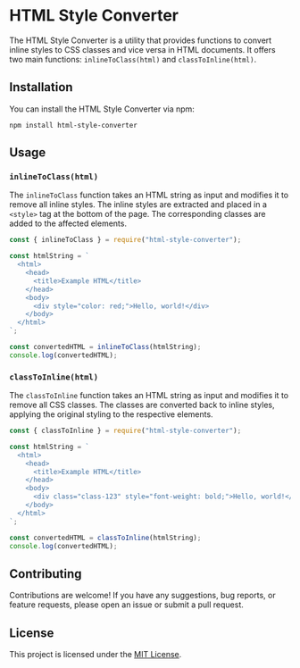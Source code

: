 # HTML Style Converter

The HTML Style Converter is a utility that provides functions to convert inline styles to CSS classes and vice versa in HTML documents. It offers two main functions: `inlineToClass(html)` and `classToInline(html)`.

## Installation

You can install the HTML Style Converter via npm:

```shell
npm install html-style-converter
```

## Usage

### `inlineToClass(html)`

The `inlineToClass` function takes an HTML string as input and modifies it to remove all inline styles. The inline styles are extracted and placed in a `<style>` tag at the bottom of the page. The corresponding classes are added to the affected elements.

```javascript
const { inlineToClass } = require("html-style-converter");

const htmlString = `
  <html>
    <head>
      <title>Example HTML</title>
    </head>
    <body>
      <div style="color: red;">Hello, world!</div>
    </body>
  </html>
`;

const convertedHTML = inlineToClass(htmlString);
console.log(convertedHTML);
```

### `classToInline(html)`

The `classToInline` function takes an HTML string as input and modifies it to remove all CSS classes. The classes are converted back to inline styles, applying the original styling to the respective elements.

```javascript
const { classToInline } = require("html-style-converter");

const htmlString = `
  <html>
    <head>
      <title>Example HTML</title>
    </head>
    <body>
      <div class="class-123" style="font-weight: bold;">Hello, world!</div>
    </body>
  </html>
`;

const convertedHTML = classToInline(htmlString);
console.log(convertedHTML);
```

## Contributing

Contributions are welcome! If you have any suggestions, bug reports, or feature requests, please open an issue or submit a pull request.

## License

This project is licensed under the [MIT License](https://github.com/git/git-scm.com/blob/main/MIT-LICENSE.txt).
